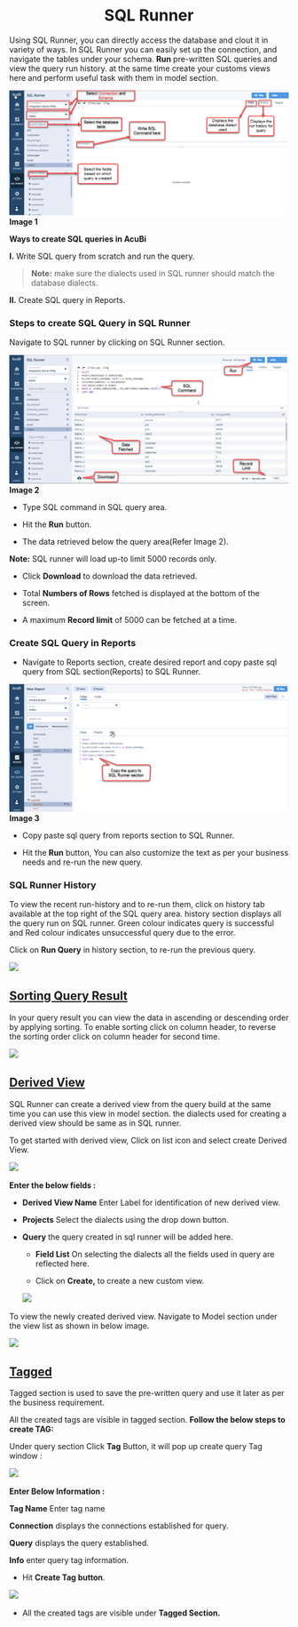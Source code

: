 


 <center><h1>SQL Runner</h1></center>

Using SQL Runner, you can directly access the database and clout it in variety of ways. In SQL Runner you can easily set up the connection, and navigate the tables under your schema.  **Run**  pre-written SQL queries and view the query run history. at the same time create your customs views here and perform useful task with them in model section.

![enter image description here](https://raw.githubusercontent.com/sv18042016/fp1/f127fd40abc4d77b566dd8186cea91b69a9bfd25/images/New_version5/TD_SQL_Image1.png)
**Image 1**

**Ways to create SQL queries in AcuBi**

**I.** Write SQL query from scratch and run the query.

 > **Note:** make sure the dialects used in SQL runner should match the database dialects.
    
**II.** Create SQL query in Reports.
    
### Steps to create SQL Query in SQL Runner

 Navigate to SQL runner by clicking on SQL Runner section.
 
![enter image description here](https://raw.githubusercontent.com/sv18042016/fp1/b39fda27ee8c1b3476ef40b62ec8a3057ff15786/images/New_version5/TD_SQL_Image2.png)
**Image 2**

-  Type  SQL command in SQL query area.

-   Hit the  **Run** button.

-   The data retrieved below the query area(Refer Image 2).

**Note:**  SQL runner will load up-to limit 5000 records only.

-  Click  **Download**  to download the data retrieved.

- Total **Numbers of Rows** fetched is displayed at the bottom of the screen.

-  A maximum  **Record limit**  of 5000 can be fetched at a time.

### Create SQL Query in Reports

- Navigate to Reports section, create desired report and copy paste sql query from SQL section(Reports) to SQL Runner.

![enter image description here](https://raw.githubusercontent.com/sv18042016/fp1/d49ce2fb758653d913874a2b3de20c2d788646fd/images/New_version5/TD_SQL_Image3.png) 
**Image 3**

-   Copy paste sql query from reports section to SQL Runner.
    
- Hit the **Run** button, You can also customize the text as per your business needs and re-run the new query.
    
### SQL Runner History

To view the recent run-history and to re-run them, click on history tab available at the top right of the SQL query area. history section displays all the query run on SQL runner. Green colour indicates query is successful and Red colour indicates unsuccessful query due to the error.

Click on  **Run Query**  in history section, to re-run the previous query.

![
](https://raw.githubusercontent.com/sv18042016/fp1/5c48d711bf5f6b900a47397cc60d54a507bf0b2b/images/sql_history.png)

## [Sorting Query Result](http://18.196.122.102/documentation/bi_technical_documentation.html#/SQL%20Runner?id=sorting-query-result)

In your query result you can view the data in ascending or descending order by applying sorting. To enable sorting click on column header, to reverse the sorting order click on column header for second time.

![
](https://raw.githubusercontent.com/sv18042016/fp1/5f2f6b7d5ed9daf4222fd8da2636ecabbe2cabcd/images/sort_sql.png)

## [Derived View](http://18.196.122.102/documentation/bi_technical_documentation.html#/SQL%20Runner?id=derived-view)

SQL Runner can create a derived view from the query build at the same time you can use this view in model section. the dialects used for creating a derived view should be same as in SQL runner.

To get started with derived view, Click on list icon and select create Derived View.

![
](https://raw.githubusercontent.com/sv18042016/fp1/51255d3dbab14ac3607ff6091c095452be43d238/images/derived%201.png)

**Enter the below fields :**

-   **Derived View Name**  Enter Label for identification of new derived view.
    
-   **Projects**  Select the dialects using the drop down button.
    
-   **Query**  the query created in sql runner will be added here.
    
    -   **Field List**  On selecting the dialects all the fields used in query are reflected here.
        
    -   Click on  **Create,**  to create a new custom view.
        
    
    ![
    ](https://raw.githubusercontent.com/sv18042016/fp1/51255d3dbab14ac3607ff6091c095452be43d238/images/custom_view.png)
    

To view the newly created derived view. Navigate to Model section under the view list as shown in below image.

![
](https://raw.githubusercontent.com/sv18042016/fp1/51255d3dbab14ac3607ff6091c095452be43d238/images/model_derived_view.png)

## [Tagged](http://18.196.122.102/documentation/bi_technical_documentation.html#/SQL%20Runner?id=tagged)

Tagged section is used to save the pre-written query and use it later as per the business requirement.

All the created tags are visible in tagged section.  **Follow the below steps to create TAG:**

Under query section Click  **Tag**  Button, it will pop up create query Tag window :

![
](https://raw.githubusercontent.com/sv18042016/fp1/1a7f8565de46814dd5aab91b5cfe32b61e4252e5/images/tag1.png)

**Enter Below Information :**

**Tag Name**  Enter tag name

**Connection**  displays the connections established for query.

**Query**  displays the query established.

**Info**  enter query tag information.

-   Hit  **Create Tag button**.

![
](https://raw.githubusercontent.com/sv18042016/fp1/1a7f8565de46814dd5aab91b5cfe32b61e4252e5/images/Tag2.png)

-   All the created tags are visible under  **Tagged Section.**
<!--stackedit_data:
eyJoaXN0b3J5IjpbNDg5MTkxMDA3LC0xNjk2OTM2MzcsLTI5NT
Y5OTkwNywxMzQ2NjU3NDM0LDg2MTQyMDcyMywtMTQ3OTIxMzEy
MCwxNTc0NDA3MTE4LC0xNjMyMzc2NjUwLC03ODAwMzIzNTgsMT
g2MDQ4NDc2XX0=
-->